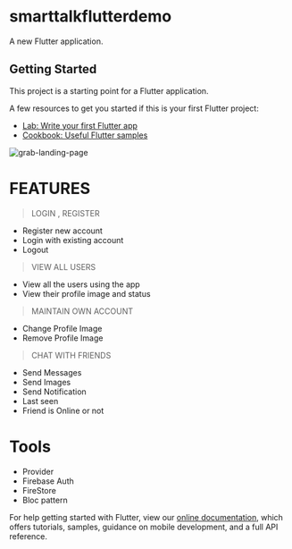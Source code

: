 # smarttalkflutterdemo

A new Flutter application.

## Getting Started

This project is a starting point for a Flutter application.

A few resources to get you started if this is your first Flutter project:

- [Lab: Write your first Flutter app](https://flutter.dev/docs/get-started/codelab)
- [Cookbook: Useful Flutter samples](https://flutter.dev/docs/cookbook)

![grab-landing-page](https://media.giphy.com/media/m9iwuAGhkuRcb6aTrF/giphy.gif)

# FEATURES

> LOGIN , REGISTER
* Register new account
* Login with existing account
* Logout

> VIEW ALL USERS
* View all the users using the app
* View their profile image and status

> MAINTAIN OWN ACCOUNT
* Change Profile Image
* Remove Profile Image

> CHAT WITH FRIENDS
* Send Messages
* Send Images
* Send Notification
* Last seen
* Friend is Online or not

# Tools
* Provider
* Firebase Auth
* FireStore
* Bloc pattern


For help getting started with Flutter, view our
[online documentation](https://flutter.dev/docs), which offers tutorials,
samples, guidance on mobile development, and a full API reference.
